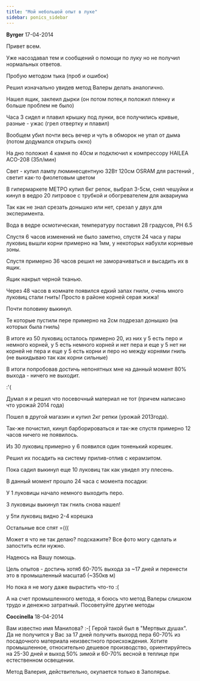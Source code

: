 ```yaml
---
title: "Мой небольшой опыт в луке"
sidebar: ponics_sidebar
---
```


**Byrger** 17-04-2014

Привет всем.

Уже насоздавал тем и сообщений о помощи по луку но не получил нормальных ответов.

Пробую методом тыка (проб и ошибок)

Решил изначально увидев метод Валеры делать аналогично.

Нашел ящик, заклеил дырки (он потом потек,я положил пленку и больше проблем не было)

Часа 3 сидел и плавил крышку под лунки, все получились кривые, разные - ужас (грел отвертку и плавил)

Вообщем убил почти весь вечер и чуть в обморок не упал от дыма (потом додумался открыть окно)

На дно положил 4 камня по 40см и подключил к компрессору HAILEA АСО-208 (35л/мин)

Свет - купил лампу люминесцентную 32Вт 120см OSRAM для растений , светит как-то фиолетовым цветом 

В гипермаркете МЕТРО купил 6кг репок, выбрал 3-5см, снял чешуйки и кинул в ведро 20 литровое с трубкой и обогревателем для аквариума

Так как не знал срезать донышко или нет, срезал у двух для эксперимента.

Вода в ведре осмотическая, температуру поставил 28 градусов, PH 6.5

Спустя 6 часов изменений не было заметно, спустя 24 часа у пары луковиц вышли корни примерно на 1мм, у некоторых набухли корневые зоны.

Спустя примерно 36 часов решил не заморачиваться и высадить их в ящик.

Ящик накрыл черной тканью.

Через 48 часов в комнате появился едкий запах гнили, очень много луковиц стали гнить! Просто в районе корней серая жижа!

Почти половину выкинул.

Те которые пустили пере примерно на 2см подрезал донышко (на которых была гниль)

В итоге из 50 луковиц осталось примерно 20, из них у 5 есть перо и немного корней, у 5 есть немного корней и нет пера и еще у 5 нет ни корней не пера и еще у 5 есть корни и перо но между корнями гниль (не выкидываю так как корни сильные)

В итоги попробовав достичь непонятных мне на данный момент 80% выхода - ничего не выходит.

:&#039;(

Думал я и решил что посевочный материал не тот (причем написано что урожай 2014 года)

Пошел в другой магазин и купил 2кг репки (урожай 2013года).

Так-же почистил, кинул барборироваться и так-же спустя примерно 12 часов ничего не появилось.

Из 30 луковиц примерно у 6 появился один тоненький корешек.

Решил их посадить на систему прилив-отлив с керамзитом.

Пока садил выкинул еще 10 луковиц так как увидел эту плесень.

В данный момент прошло 24 часа с момента посадки:

У 1 луковицы начало немного выходить перо.

3 луковицы выкинул так гниль снова нашел!

у 5ти луковиц видно 2-4 корешка

Остальные все спят =(((

Может я что не так делаю? подскажите? Все фото могу сделать и запостить если нужно.

Надеюсь на Вашу помощь.

Цель опытов - достичь хотяб 60-70% выхода за ~17 дней и перенести это в промышленный масштаб (~350кв м)

Но пока я не могу даже вырастить что-то :(

А на счет промышленного метода, я боюсь что метод Валеры слишком трудо и денежно затратный. Посоветуйте другие методы


**Coccinella** 18-04-2014

Вам известно имя Манилова? :-[ Герой такой был в "Мертвых душах". Да не получится у Вас за 17 дней получить выхорд пера 60-70% из посадочного материала неизвестного происхождения. Хотите промышленное, относительно дешевое производство, ориентируйтесь на 25-30 дней и выход 50% зимой и 60-70% весной в теплице при естественном освещении.

Метод Валерия, действительно, окупается только в Заполярье.


